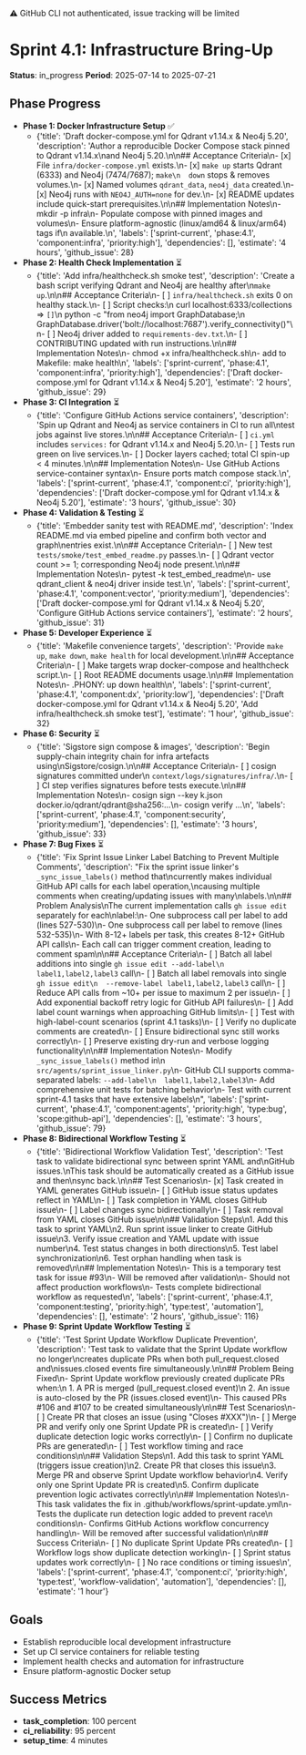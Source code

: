 ⚠️  GitHub CLI not authenticated, issue tracking will be limited
# Sprint 4.1: Infrastructure Bring-Up
**Status**: in_progress
**Period**: 2025-07-14 to 2025-07-21

## Phase Progress
- **Phase 1: Docker Infrastructure Setup** ✅
  - {'title': 'Draft docker-compose.yml for Qdrant v1.14.x & Neo4j 5.20', 'description': 'Author a reproducible Docker Compose stack pinned to Qdrant v1.14.x\nand Neo4j 5.20.\n\n## Acceptance Criteria\n- [x] File `infra/docker-compose.yml` exists.\n- [x] `make up` starts Qdrant (6333) and Neo4j (7474/7687); `make\n  down` stops & removes volumes.\n- [x] Named volumes `qdrant_data`, `neo4j_data` created.\n- [x] Neo4j runs with `NEO4J_AUTH=none` for dev.\n- [x] README updates include quick-start prerequisites.\n\n## Implementation Notes\n- mkdir -p infra\n- Populate compose with pinned images and volumes\n- Ensure platform-agnostic (linux/amd64 & linux/arm64) tags if\n  available.\n', 'labels': ['sprint-current', 'phase:4.1', 'component:infra', 'priority:high'], 'dependencies': [], 'estimate': '4 hours', 'github_issue': 28}
- **Phase 2: Health Check Implementation** ⏳
  - {'title': 'Add infra/healthcheck.sh smoke test', 'description': 'Create a bash script verifying Qdrant and Neo4j are healthy after\n`make up`.\n\n## Acceptance Criteria\n- [ ] `infra/healthcheck.sh` exits 0 on healthy stack.\n- [ ] Script checks:\n  curl localhost:6333/collections => `[]`\n  python -c "from neo4j import GraphDatabase;\n  GraphDatabase.driver(\'bolt://localhost:7687\').verify_connectivity()"\n- [ ] Neo4j driver added to `requirements-dev.txt`.\n- [ ] CONTRIBUTING updated with run instructions.\n\n## Implementation Notes\n- chmod +x infra/healthcheck.sh\n- add to Makefile: make health\n', 'labels': ['sprint-current', 'phase:4.1', 'component:infra', 'priority:high'], 'dependencies': ['Draft docker-compose.yml for Qdrant v1.14.x & Neo4j 5.20'], 'estimate': '2 hours', 'github_issue': 29}
- **Phase 3: CI Integration** ⏳
  - {'title': 'Configure GitHub Actions service containers', 'description': 'Spin up Qdrant and Neo4j as service containers in CI to run all\ntest jobs against live stores.\n\n## Acceptance Criteria\n- [ ] `ci.yml` includes `services:` for Qdrant v1.14.x and Neo4j 5.20.\n- [ ] Tests run green on live services.\n- [ ] Docker layers cached; total CI spin-up < 4 minutes.\n\n## Implementation Notes\n- Use GitHub Actions service-container syntax\n- Ensure ports match compose stack.\n', 'labels': ['sprint-current', 'phase:4.1', 'component:ci', 'priority:high'], 'dependencies': ['Draft docker-compose.yml for Qdrant v1.14.x & Neo4j 5.20'], 'estimate': '3 hours', 'github_issue': 30}
- **Phase 4: Validation & Testing** ⏳
  - {'title': 'Embedder sanity test with README.md', 'description': 'Index README.md via embed pipeline and confirm both vector and graph\nentries exist.\n\n## Acceptance Criteria\n- [ ] New test `tests/smoke/test_embed_readme.py` passes.\n- [ ] Qdrant vector count >= 1; corresponding Neo4j node present.\n\n## Implementation Notes\n- pytest -k test_embed_readme\n- use qdrant_client & neo4j driver inside test.\n', 'labels': ['sprint-current', 'phase:4.1', 'component:vector', 'priority:medium'], 'dependencies': ['Draft docker-compose.yml for Qdrant v1.14.x & Neo4j 5.20', 'Configure GitHub Actions service containers'], 'estimate': '2 hours', 'github_issue': 31}
- **Phase 5: Developer Experience** ⏳
  - {'title': 'Makefile convenience targets', 'description': 'Provide `make up`, `make down`, `make health` for local development.\n\n## Acceptance Criteria\n- [ ] Make targets wrap docker-compose and healthcheck script.\n- [ ] Root README documents usage.\n\n## Implementation Notes\n- .PHONY: up down health\n', 'labels': ['sprint-current', 'phase:4.1', 'component:dx', 'priority:low'], 'dependencies': ['Draft docker-compose.yml for Qdrant v1.14.x & Neo4j 5.20', 'Add infra/healthcheck.sh smoke test'], 'estimate': '1 hour', 'github_issue': 32}
- **Phase 6: Security** ⏳
  - {'title': 'Sigstore sign compose & images', 'description': 'Begin supply-chain integrity chain for infra artefacts using\nSigstore/cosign.\n\n## Acceptance Criteria\n- [ ] cosign signatures committed under\n  `context/logs/signatures/infra/`.\n- [ ] CI step verifies signatures before tests execute.\n\n## Implementation Notes\n- cosign sign --key k.json docker.io/qdrant/qdrant@sha256:...\n- cosign verify ...\n', 'labels': ['sprint-current', 'phase:4.1', 'component:security', 'priority:medium'], 'dependencies': [], 'estimate': '3 hours', 'github_issue': 33}
- **Phase 7: Bug Fixes** ⏳
  - {'title': 'Fix Sprint Issue Linker Label Batching to Prevent Multiple Comments', 'description': "Fix the sprint issue linker's `_sync_issue_labels()` method that\ncurrently makes individual GitHub API calls for each label operation,\ncausing multiple comments when creating/updating issues with many\nlabels.\n\n## Problem Analysis\nThe current implementation calls `gh issue edit` separately for each\nlabel:\n- One subprocess call per label to add (lines 527-530)\n- One subprocess call per label to remove (lines 532-535)\n- With 8-12+ labels per task, this creates 8-12+ GitHub API calls\n- Each call can trigger comment creation, leading to comment spam\n\n## Acceptance Criteria\n- [ ] Batch all label additions into single `gh issue edit --add-label\n  label1,label2,label3` call\n- [ ] Batch all label removals into single `gh issue edit\n  --remove-label label1,label2,label3` call\n- [ ] Reduce API calls from ~10+ per issue to maximum 2 per issue\n- [ ] Add exponential backoff retry logic for GitHub API failures\n- [ ] Add label count warnings when approaching GitHub limits\n- [ ] Test with high-label-count scenarios (sprint 4.1 tasks)\n- [ ] Verify no duplicate comments are created\n- [ ] Ensure bidirectional sync still works correctly\n- [ ] Preserve existing dry-run and verbose logging functionality\n\n## Implementation Notes\n- Modify `_sync_issue_labels()` method in\n  `src/agents/sprint_issue_linker.py`\n- GitHub CLI supports comma-separated labels: `--add-label\n  label1,label2,label3`\n- Add comprehensive unit tests for batching behavior\n- Test with current sprint-4.1 tasks that have extensive labels\n", 'labels': ['sprint-current', 'phase:4.1', 'component:agents', 'priority:high', 'type:bug', 'scope:github-api'], 'dependencies': [], 'estimate': '3 hours', 'github_issue': 79}
- **Phase 8: Bidirectional Workflow Testing** ⏳
  - {'title': 'Bidirectional Workflow Validation Test', 'description': 'Test task to validate bidirectional sync between sprint YAML and\nGitHub issues.\nThis task should be automatically created as a GitHub issue and then\nsync back.\n\n## Test Scenarios\n- [x] Task created in YAML generates GitHub issue\n- [ ] GitHub issue status updates reflect in YAML\n- [ ] Task completion in YAML closes GitHub issue\n- [ ] Label changes sync bidirectionally\n- [ ] Task removal from YAML closes GitHub issue\n\n## Validation Steps\n1. Add this task to sprint YAML\n2. Run sprint issue linker to create GitHub issue\n3. Verify issue creation and YAML update with issue number\n4. Test status changes in both directions\n5. Test label synchronization\n6. Test orphan handling when task is removed\n\n## Implementation Notes\n- This is a temporary test task for issue #93\n- Will be removed after validation\n- Should not affect production workflows\n- Tests complete bidirectional workflow as requested\n', 'labels': ['sprint-current', 'phase:4.1', 'component:testing', 'priority:high', 'type:test', 'automation'], 'dependencies': [], 'estimate': '2 hours', 'github_issue': 116}
- **Phase 9: Sprint Update Workflow Testing** ⏳
  - {'title': 'Test Sprint Update Workflow Duplicate Prevention', 'description': 'Test task to validate that the Sprint Update workflow no longer\ncreates duplicate PRs when both pull_request.closed and\nissues.closed events fire simultaneously.\n\n## Problem Being Fixed\n- Sprint Update workflow previously created duplicate PRs when:\n  1. A PR is merged (pull_request.closed event)\n  2. An issue is auto-closed by the PR (issues.closed event)\n- This caused PRs #106 and #107 to be created simultaneously\n\n## Test Scenarios\n- [ ] Create PR that closes an issue (using "Closes #XXX")\n- [ ] Merge PR and verify only one Sprint Update PR is created\n- [ ] Verify duplicate detection logic works correctly\n- [ ] Confirm no duplicate PRs are generated\n- [ ] Test workflow timing and race conditions\n\n## Validation Steps\n1. Add this task to sprint YAML (triggers issue creation)\n2. Create PR that closes this issue\n3. Merge PR and observe Sprint Update workflow behavior\n4. Verify only one Sprint Update PR is created\n5. Confirm duplicate prevention logic activates correctly\n\n## Implementation Notes\n- This task validates the fix in .github/workflows/sprint-update.yml\n- Tests the duplicate run detection logic added to prevent race\n  conditions\n- Confirms GitHub Actions workflow concurrency handling\n- Will be removed after successful validation\n\n## Success Criteria\n- [ ] No duplicate Sprint Update PRs created\n- [ ] Workflow logs show duplicate detection working\n- [ ] Sprint status updates work correctly\n- [ ] No race conditions or timing issues\n', 'labels': ['sprint-current', 'phase:4.1', 'component:ci', 'priority:high', 'type:test', 'workflow-validation', 'automation'], 'dependencies': [], 'estimate': '1 hour'}

## Goals
- Establish reproducible local development infrastructure
- Set up CI service containers for reliable testing
- Implement health checks and automation for infrastructure
- Ensure platform-agnostic Docker setup

## Success Metrics
- **task_completion**: 100 percent
- **ci_reliability**: 95 percent
- **setup_time**: 4 minutes
